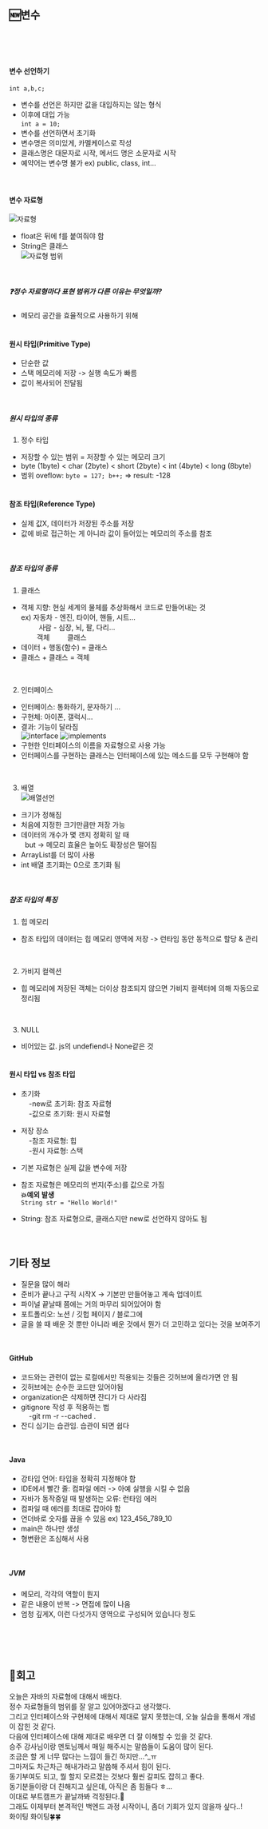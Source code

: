 ## 🆕변수
<br><br><br>
 
#### 변수 선언하기  

`int a,b,c;`  
- 변수를 선언은 하지만 값을 대입하지는 않는 형식
- 이후에 대입 가능  
`int a = 10; `  
- 변수를 선언하면서 초기화
- 변수명은 의미있게, 카멜케이스로 작성
- 클래스명은 대문자로 시작, 메서드 명은 소문자로 시작
- 예약어는 변수명 불가 ex) public, class, int...  
<br><br>

#### 변수 자료형
![자료형](img/content/types.png)
- float은 뒤에 f를 붙여줘야 함
- String은 클래스  
![자료형 범위](img/content/자료형범위.png)  
<br>

##### ❓정수 자료형마다 표현 범위가 다른 이유는 무엇일까?
- 메모리 공간을 효율적으로 사용하기 위해
<br><br>

#### 원시 타입(Primitive Type)
- 단순한 값
- 스택 메모리에 저장 -> 실행 속도가 빠름
- 값이 복사되어 전달됨
<br>

##### 원시 타입의 종류
1. 정수 타입
- 저장할 수 있는 범위 = 저장할 수 있는 메모리 크기
- byte (1byte) < char (2byte) < short (2byte) < int (4byte) < long (8byte) 
- 범위 oveflow: `byte = 127; b++;` => result: -128
<br><br>

#### 참조 타입(Reference Type)
- 실제 값X, 데이터가 저장된 주소를 저장
- 값에 바로 접근하는 게 아니라 값이 들어있는 메모리의 주소를 참조
<br>

##### 참조 타입의 종류
1. 클래스
- 객체 지향: 현실 세계의 물체를 추상화해서 코드로 만들어내는 것  
ex) 자동차 - 엔진, 타이어, 핸들, 시트...  
&nbsp;&nbsp;&nbsp;&nbsp;&nbsp;&nbsp;&nbsp;&nbsp;&nbsp;사람 - 심장, 뇌, 팔, 다리...  
&nbsp;&nbsp;&nbsp;&nbsp;&nbsp;&nbsp;&nbsp;&nbsp;객체&nbsp;&nbsp;&nbsp;&nbsp;&nbsp;&nbsp;&nbsp;&nbsp;&nbsp;클래스  
- 데이터 + 행동(함수) = 클래스
- 클래스 + 클래스 = 객체
<br>

2. 인터페이스
- 인터페이스: 통화하기, 문자하기 ...
- 구현체: 아이폰, 갤럭시...
- 결과: 기능이 달라짐  
![interface](img/content/interface.png)
![implements](img/content/implements.png)  
- 구현한 인터페이스의 이름을 자료형으로 사용 가능
- 인터페이스를 구현하는 클래스는 인터페이스에 있는 메소드를 모두 구현해야 함    
<br>

3. 배열   
![배열선언](img/content/배열선언.png)  
- 크기가 정해짐
- 처음에 지정한 크기만큼만 저장 가능
- 데이터의 개수가 몇 갠지 정확히 알 때  
&nbsp;&nbsp;but -> 메모리 효율은 높아도 확장성은 떨어짐
-  ArrayList를 더 많이 사용
- int 배열 초기화는 0으로 초기화 됨
<br>

##### 참조 타입의 특징
1. 힙 메모리
- 참조 타입의 데이터는 힙 메모리 영역에 저장 -> 런타임 동안 동적으로 할당 & 관리  
<br>

2. 가비지 컬렉션
- 힙 메모리에 저장된 객체는 더이상 참조되지 않으면 가비지 컬렉터에 의해 자동으로 정리됨  
<br>

3. NULL
- 비어있는 값. js의 undefiend나 None같은 것
<br><br>

#### 원시 타입 vs 참조 타입
- 초기화  
&nbsp;&nbsp;&nbsp;&nbsp;-new로 초기화: 참조 자료형    
&nbsp;&nbsp;&nbsp;&nbsp;-값으로 초기화: 원시 자료형  
- 저장 장소  
&nbsp;&nbsp;&nbsp;&nbsp;-참조 자료형: 힙  
&nbsp;&nbsp;&nbsp;&nbsp;-원시 자료형: 스택  

- 기본 자료형은 실제 값을 변수에 저장
- 참조 자료형은 메모리의 번지(주소)를 값으로 가짐  
**💥예외 발생**  
`String str = "Hello World!"`
- String: 참조 자료형으로, 클래스지만 new로 선언하지 않아도 됨
<br><br><br>



## 기타 정보
- 질문을 많이 해라
- 준비가 끝나고 구직 시작X -> 기본만 만들어놓고 계속 업데이트
- 파이널 끝날때 쯤에는 거의 마무리 되어있어야 함
- 포트폴리오: 노션 / 깃헙 페이지 / 블로그에
- 글을 쓸 때 배운 것 뿐만 아니라 배운 것에서 뭔가 더 고민하고 있다는 것을 보여주기  

<br>

#### GitHub
- 코드와는 관련이 없는 로컬에서만 적용되는 것들은 깃허브에 올라가면 안 됨
- 깃허브에는 순수한 코드만 있어야됨
- organization은 삭제하면 잔디가 다 사라짐
- gitignore 작성 후 적용하는 법  
&nbsp;&nbsp;&nbsp;&nbsp;-git rm -r --cached .  
- 잔디 심기는 습관임. 습관이 되면 쉽다  
<br>

#### Java
- 강타입 언어: 타입을 정확히 지정해야 함
- IDE에서 빨간 줄: 컴파일 에러 -> 아예 실행을 시킬 수 없음
- 자바가 동작중일 때 발생하는 오류: 런타임 에러
- 컴파일 때 에러를 최대로 잡아야 함
- 언더바로 숫자를 끊을 수 있음 ex) 123_456_789_10  
- main은 하나만 생성
- 형변환은 조심해서 사용

<br>

##### JVM
- 메모리, 각각의 역할이 뭔지
- 같은 내용이 반복 -> 면접에 많이 나옴
- 엄청 깊게X, 이런 다섯가지 영역으로 구성되어 있습니다 정도  
<br><br><br><br>



## 💭회고
오늘은 자바의 자료형에 대해서 배웠다.  
정수 자료형들의 범위를 잘 알고 있어야겠다고 생각했다.  
그리고 인터페이스와 구현체에 대해서 제대로 알지 못했는데, 오늘 실습을 통해서 개념이 잡힌 것 같다.  
다음에 인터페이스에 대해 제대로 배우면 더 잘 이해할 수 있을 것 같다.  
승주 강사님이랑 멘토님께서 매일 해주시는 말씀들이 도움이 많이 된다.  
조금은 할 게 너무 많다는 느낌이 들긴 하지만...^_ㅠ  
그마저도 차근차근 해내가라고 말씀해 주셔서 힘이 된다.  
동기부여도 되고, 뭘 할지 모르겠는 것보다 훨씬 갈피도 잡히고 좋다.  
동기분들이랑 더 친해지고 싶은데, 아직은 좀 힘들다 ㅎ...  
이대로 부트캠프가 끝날까봐 걱정된다.🥹  
그래도 이제부터 본격적인 백엔드 과정 시작이니, 좀더 기회가 있지 않을까 싶다..!  
화이팅 화이팅🍀🍀
